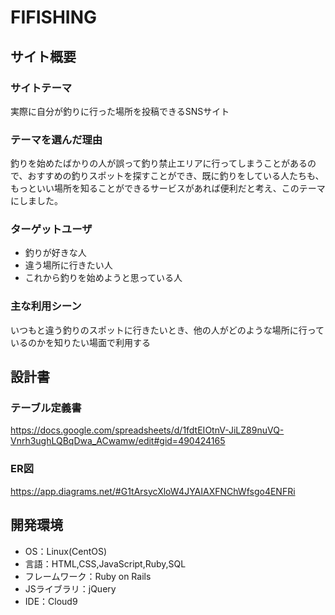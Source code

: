 # FIFISHING

## サイト概要
### サイトテーマ
実際に自分が釣りに行った場所を投稿できるSNSサイト

### テーマを選んだ理由
釣りを始めたばかりの人が誤って釣り禁止エリアに行ってしまうことがあるので、おすすめの釣りスポットを探すことができ、既に釣りをしている人たちも、もっといい場所を知ることができるサービスがあれば便利だと考え、このテーマにしました。

### ターゲットユーザ
* 釣りが好きな人
* 違う場所に行きたい人
* これから釣りを始めようと思っている人

### 主な利用シーン
いつもと違う釣りのスポットに行きたいとき、他の人がどのような場所に行っているのかを知りたい場面で利用する

## 設計書
### テーブル定義書
https://docs.google.com/spreadsheets/d/1fdtEIOtnV-JiLZ89nuVQ-Vnrh3ughLQBqDwa_ACwamw/edit#gid=490424165
### ER図
https://app.diagrams.net/#G1tArsycXloW4JYAIAXFNChWfsgo4ENFRi

## 開発環境
- OS：Linux(CentOS)
- 言語：HTML,CSS,JavaScript,Ruby,SQL
- フレームワーク：Ruby on Rails
- JSライブラリ：jQuery
- IDE：Cloud9